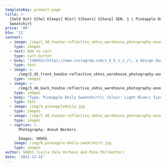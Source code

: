 ```yaml
---
templateKey: product-page
title: >-
  [Sold Out] S[he] K[eeps] H[er] S[hears] S[harp] GEN. 1 | Pineapple Doily
  Sweatshirt
price: '80'
btw: '21'
content:
  - image: /img/1_50_hoodie-reflective_skhss_warehouse_photography-anouk-beckers.jpg
    type: images
  - text: Add to cart
    type: cart-button
  - body: "[SKHSS](https://www.instagram.com/s_k_h_s_s_/), a design duo consisting of Lejla Vala Verheus and Mika Perlmutter, centres around a deep exploration of traditional and contemporary female-driven textile crafts and a feminization of utility wear and objects. Expanding upon the relationship between function and decoration, SKHSS juxtaposes intricate historic techniques such as crochet with modern printing methods. The aim of the project is to reintegrate discarded materials back into daily life. Through prolonging the usage of textile crafts in the medium of fashion, the boundaries between techniques and aesthetics of past-present-future are ultimately blended and blurred. \r\n\n\r\n\nThe work of SKHSS takes the shape of a collection of hand-crafted garments made from thrifted t-shirts and sweatshirts adapted with additional materials and techniques like yarn, reflective heat foil, dyes and bleach. The prints engage with the multiple layers of information retrieved from crochet charts, which both instruct how to crochet and at the same time describe the crochet visually. These charts are intricately coded diagrams that use a universal language of symbols. Through reading (crochet) code, recreating and creating new code, SKHSS traces and builds upon this historic information. To imbue the garment with its history and immortalize all the hands at play, footnotes are placed on the inside of the garments, tracing the origin of the elements on the garment."
    type: text
  - image: >-
      /img/2_45_front_hoodie-reflective_skhss_warehouse_photography-anouk-beckers.jpg
    type: images
  - image: >-
      /img/3_46_back_hoodie-reflective_skhss_warehouse_photography-anouk-beckers.jpg
    type: images
  - body: "Type: Pineapple Doily Sweatshirt\\ Colour: Light Blue\\ Size: M\\ Material body: 100% cotton, material rib: 86% cotton 14% polyester\n\nCare instructions:\r Wash 30°C inside out. \rDon’t iron\r. Don’t bleach."
    type: text
  - image: /img/4_pineappledoily.jpg
    type: images
  - image: /img/5_48_hoodie-reflective_skhss_warehouse_photography-anouk-beckers.jpg
    type: images
  - caption: |-
      Photography: Anouk Beckers

      Images: SKHSS
    image: /img/6_pineapple-doily-sweatshirt.jpg
    type: images
author: SKHSS (Lejla Vala Verheus and Mika Perlmutter)
date: '2021-12-15'
---
```


